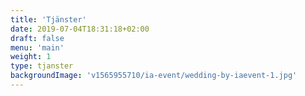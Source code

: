 ```yaml
---
title: 'Tjänster'
date: 2019-07-04T18:31:18+02:00
draft: false
menu: 'main'
weight: 1
type: tjanster
backgroundImage: 'v1565955710/ia-event/wedding-by-iaevent-1.jpg'
---
```


